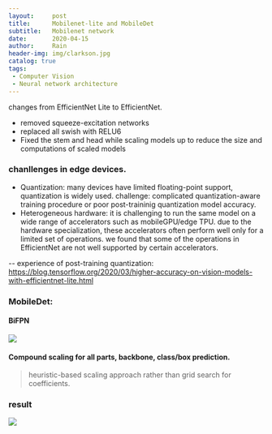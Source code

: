 ```yaml
---
layout:     post
title:      Mobilenet-lite and MobileDet
subtitle:   Mobilenet network
date:       2020-04-15
author:     Rain
header-img: img/clarkson.jpg
catalog: true
tags:    
 - Computer Vision
 - Neural network architecture
---
```


changes from EfficientNet Lite to EfficientNet.

- removed squeeze-excitation networks
- replaced all swish with RELU6
- Fixed the stem and head while scaling models up to reduce the size and computations of scaled models


### chanllenges in edge devices.
 - Quantization: many devices have limited floating-point support, quantization is widely used. challenge: complicated quantization-aware training procedure or poor post-traininig quantization model accuracy.
 - Heterogeneous hardware: it is challenging to run the same model on a wide range of accelerators such as mobileGPU/edge TPU. due to the hardware specialization, these accelerators often perform well only for a limited set of operations. we found that some of the operations in EfficientNet are not well supported by certain accelerators.

 -- experience of post-training quantization:
 https://blog.tensorflow.org/2020/03/higher-accuracy-on-vision-models-with-efficientnet-lite.html



 ### MobileDet:

 #### BiFPN
 <img src="https://miro.medium.com/max/1400/1*funGGmYqT6f2VkRnhqd2rA.png">

 #### Compound scaling for all parts, backbone, class/box prediction.

 > heuristic-based scaling approach rather than grid search for coefficients.

 ### result

 <img src='https://miro.medium.com/max/1400/1*A-Jazqi-KZCQyfRNtzIduw.png'>